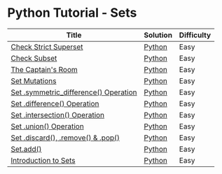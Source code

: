 # Python Tutorial - Sets

| Title | Solution | Difficulty |
| ----- | -------- | ---------- |
| [Check Strict Superset](https://www.hackerrank.com/challenges/py-check-strict-superset) | [Python](./Check%20Strict%20Superset/main.py) | Easy |
| [Check Subset](https://www.hackerrank.com/challenges/py-check-subset) | [Python](./Check%20Subset/main.py) | Easy |
| [The Captain's Room](https://www.hackerrank.com/challenges/py-the-captains-room) | [Python](./The%20Captain's%20Room/main.py) | Easy |
| [Set Mutations](https://www.hackerrank.com/challenges/py-set-mutations) | [Python](./Set%20Mutations/main.py) | Easy |
| [Set .symmetric_difference() Operation](https://www.hackerrank.com/challenges/py-set-symmetric-difference-operation) | [Python](./Set%20.symmetric_difference()%20Operation/main.py) | Easy |
| [Set .difference() Operation](https://www.hackerrank.com/challenges/py-set-difference-operation) | [Python](./Set%20.difference()%20Operation/main.py) | Easy |
| [Set .intersection() Operation](https://www.hackerrank.com/challenges/py-set-intersection-operation) | [Python](./Set%20.intersection()%20Operation/main.py) | Easy |
| [Set .union() Operation](https://www.hackerrank.com/challenges/py-set-union) | [Python](./Set%20.union()%20Operation/main.py) | Easy |
| [Set .discard(), .remove() & .pop()](https://www.hackerrank.com/challenges/py-set-discard-remove-pop) | [Python](./Set%20.discard(),%20.remove()%20&%20.pop()/main.py) | Easy |
| [Set.add()](https://www.hackerrank.com/challenges/py-set-add) | [Python](./Set.add()/main.py) | Easy |
| [Introduction to Sets](https://www.hackerrank.com/challenges/py-introduction-to-sets) | [Python](./Introduction%20to%20Sets/main.py) | Easy |
